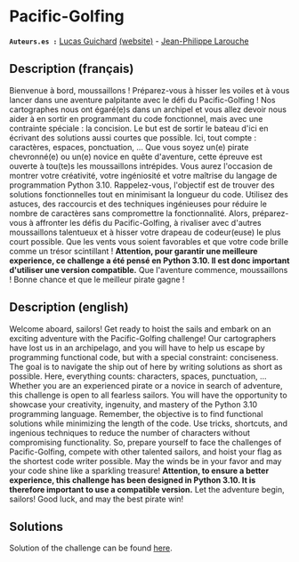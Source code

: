 # Pacific-Golfing

**`Auteurs.es :`** [Lucas Guichard](https://github.com/GuicLuca) [(website)](https://konekan.fr) - [Jean-Philippe Larouche](https://github.com/jplarouche)


## Description (français)

Bienvenue à bord, moussaillons !
Préparez-vous à hisser les voiles et à vous lancer dans une aventure palpitante avec le défi du Pacific-Golfing ! Nos cartographes nous ont égaré(e)s dans un archipel et vous allez devoir nous aider à en sortir en programmant du code fonctionnel, mais avec une contrainte spéciale : la concision.
Le but est de sortir le bateau d'ici en écrivant des solutions aussi courtes que possible. Ici, tout compte : caractères, espaces, ponctuation, ...
Que vous soyez un(e) pirate chevronné(e) ou un(e) novice en quête d'aventure, cette épreuve est ouverte à tou(te)s les moussaillons intrépides. Vous aurez l'occasion de montrer votre créativité, votre ingéniosité et votre maîtrise du langage de programmation Python 3.10.
Rappelez-vous, l'objectif est de trouver des solutions fonctionnelles tout en minimisant la longueur du code. Utilisez des astuces, des raccourcis et des techniques ingénieuses pour réduire le nombre de caractères sans compromettre la fonctionnalité.
Alors, préparez-vous à affronter les défis du Pacific-Golfing, à rivaliser avec d'autres moussaillons talentueux et à hisser votre drapeau de codeur(euse) le plus court possible. Que les vents vous soient favorables et que votre code brille comme un trésor scintillant !
**Attention, pour garantir une meilleure experience, ce challenge a été pensé en Python 3.10. Il est donc important d'utiliser une version compatible.**
Que l'aventure commence, moussaillons ! Bonne chance et que le meilleur pirate gagne !

## Description (english)

Welcome aboard, sailors!
Get ready to hoist the sails and embark on an exciting adventure with the Pacific-Golfing challenge! Our cartographers have lost us in an archipelago, and you will have to help us escape by programming functional code, but with a special constraint: conciseness.
The goal is to navigate the ship out of here by writing solutions as short as possible. Here, everything counts: characters, spaces, punctuation, ...
Whether you are an experienced pirate or a novice in search of adventure, this challenge is open to all fearless sailors. You will have the opportunity to showcase your creativity, ingenuity, and mastery of the Python 3.10 programming language.
Remember, the objective is to find functional solutions while minimizing the length of the code. Use tricks, shortcuts, and ingenious techniques to reduce the number of characters without compromising functionality.
So, prepare yourself to face the challenges of Pacific-Golfing, compete with other talented sailors, and hoist your flag as the shortest code writer possible. May the winds be in your favor and may your code shine like a sparkling treasure!
**Attention, to ensure a better experience, this challenge has been designed in Python 3.10. It is therefore important to use a compatible version.**
Let the adventure begin, sailors! Good luck, and may the best pirate win!

## Solutions

Solution of the challenge can be found [here](solution/README.md).
